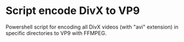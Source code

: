 Script encode DivX to VP9
===

Powershell script for encoding all DivX videos (with "avi" extension) in specific directories to VP9 with FFMPEG.
